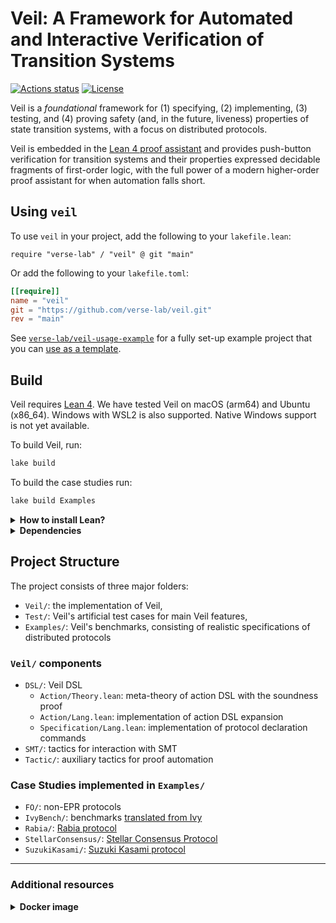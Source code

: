 # Veil: A Framework for Automated and Interactive Verification of Transition Systems

[![Actions status](https://github.com/verse-lab/veil/actions/workflows/docker-build-and-test.yml/badge.svg)](https://github.com/verse-lab/veil/actions)
[![License](https://img.shields.io/badge/License-Apache%202.0-blue.svg)](https://opensource.org/licenses/Apache-2.0)


Veil is a _foundational_ framework for (1) specifying, (2)
implementing, (3) testing, and (4) proving safety (and, in the future,
liveness) properties of state transition systems, with a focus on
distributed protocols.

Veil is embedded in the [Lean 4 proof assistant](https://lean-lang.org/) and provides push-button
verification for transition systems and their properties expressed
decidable fragments of first-order logic, with the full power of a
modern higher-order proof assistant for when automation falls short.

## Using `veil`

To use `veil` in your project, add the following to your
`lakefile.lean`:

```lean
require "verse-lab" / "veil" @ git "main"
```

Or add the following to your `lakefile.toml`:

```toml
[[require]]
name = "veil"
git = "https://github.com/verse-lab/veil.git"
rev = "main"
```

See
[`verse-lab/veil-usage-example`](https://github.com/verse-lab/veil-usage-example)
for a fully set-up example project that you can
[use as a template](https://github.com/new?template_name=veil-usage-example&template_owner=verse-lab).

## Build

Veil requires [Lean 4](https://github.com/leanprover/lean4). We have tested Veil
on macOS (arm64) and Ubuntu (x86_64). Windows with WSL2 is also supported.
Native Windows support is not yet available.


To build Veil, run:

```bash
lake build
```

<!-- This will build the whole project, including the tests, but without the
case studies. -->

To build the case studies run:

```bash
lake build Examples
```

<details close>
<summary><strong>How to install Lean?</strong></summary>

If you don't have Lean installed, we recommend installing it via
[`elan`](https://github.com/leanprover/elan):


```bash
curl https://raw.githubusercontent.com/leanprover/elan/master/elan-init.sh -sSf | sh -s -- -y --default-toolchain leanprover/lean4:stable
```

</details>

<details close>
<summary><strong>Dependencies</strong></summary>

Veil depends on [`z3`](https://github.com/Z3Prover/z3),
[`cvc5`](https://github.com/cvc5/cvc5), and
[`uv`](https://github.com/astral-sh/uv). You do not need to have these installed
on your system, as our build system will download them automatically when you
run `lake build`. Veil will use its own copies of these tools, and will not
touch your system-wide versions.

Note that if you want to invoke Lean-Auto's `auto` tactic, you need to have
`z3` and `cvc5` installed on your system and available in your PATH.
</details>


## Project Structure

The project consists of three major folders:

- `Veil/`: the implementation of Veil,
- `Test/`: Veil's artificial test cases for main Veil features,
- `Examples/`: Veil's benchmarks, consisting of realistic specifications of distributed protocols

### `Veil/` components

- `DSL/`: Veil DSL
  - `Action/Theory.lean`: meta-theory of action DSL with the soundness proof
  - `Action/Lang.lean`: implementation of action DSL expansion
  - `Specification/Lang.lean`: implementation of protocol declaration commands
- `SMT/`: tactics for interaction with SMT
- `Tactic/`: auxiliary tactics for proof automation

### Case Studies implemented in `Examples/`

- `FO/`: non-EPR protocols
- `IvyBench/`: benchmarks [translated from Ivy](https://github.com/aman-goel/ivybench)
- `Rabia/`: [Rabia protocol](https://github.com/haochenpan/rabia?tab=readme-ov-file)
- `StellarConsensus/`: [Stellar Consensus Protocol](https://github.com/stellar/scp-proofs/tree/3e0428acc78e598a227a866b99fe0b3ad4582914)
- `SuzukiKasami/`: [Suzuki Kasami protocol](https://github.com/markyuen/tlaplus-to-ivy/blob/main/ivy/suzuki_kasami.ivy)

------

### Additional resources

<details close>
<summary><strong>Docker image</strong></summary>

We supply a script that creates a Docker image that can be used for
developing and running Veil projects. This Docker image is based on
x86-64 Linux, but can be used on ARM computers with any OS that can
run Docker. To use it with Visual Studio Code, follow these
instructions:

1. Make sure Docker is running. Run `./create_docker_image.sh`.
This will automatically download Veil and install
most of the prerequisites on the created image. This can take up to 10 minutes.
2. Run the container with `docker run -dt --platform=linux/amd64 <image-id>`.
3. On your host computer, install the [Dev Containers](https://marketplace.visualstudio.com/items?itemName=ms-vscode-remote.remote-containers) VS Code plugin.
4. Connect to the Docker container with the `Dev Containers: Attach to Running Container...` action from the Command Palette
(Ctrl/Cmd + Shift + P).
5. **On the container**, install the [Lean 4](https://marketplace.visualstudio.com/items?itemName=leanprover.lean4) VS Code plugin. This needs to be done once per container.
6. Initially, Veil will be placed in `/root/veil`. You can move it, or open that folder directly from VS Code.
7. Test Veil: Go to any of Veil's example files and run the `Lean 4: Server: Restart File` action from the Command Palette. This may take a while on the first run, as it has to rebuild all of Veil.

</details>
